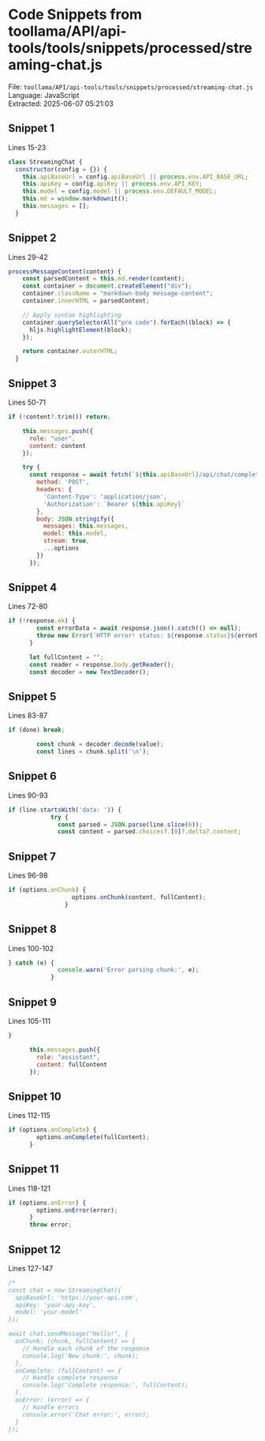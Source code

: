 # Code Snippets from toollama/API/api-tools/tools/snippets/processed/streaming-chat.js

File: `toollama/API/api-tools/tools/snippets/processed/streaming-chat.js`  
Language: JavaScript  
Extracted: 2025-06-07 05:21:03  

## Snippet 1
Lines 15-23

```JavaScript
class StreamingChat {
  constructor(config = {}) {
    this.apiBaseUrl = config.apiBaseUrl || process.env.API_BASE_URL;
    this.apiKey = config.apiKey || process.env.API_KEY;
    this.model = config.model || process.env.DEFAULT_MODEL;
    this.md = window.markdownit();
    this.messages = [];
  }
```

## Snippet 2
Lines 29-42

```JavaScript
processMessageContent(content) {
    const parsedContent = this.md.render(content);
    const container = document.createElement("div");
    container.className = "markdown-body message-content";
    container.innerHTML = parsedContent;

    // Apply syntax highlighting
    container.querySelectorAll("pre code").forEach((block) => {
      hljs.highlightElement(block);
    });

    return container.outerHTML;
  }
```

## Snippet 3
Lines 50-71

```JavaScript
if (!content?.trim()) return;

    this.messages.push({
      role: "user",
      content: content
    });

    try {
      const response = await fetch(`${this.apiBaseUrl}/api/chat/completions`, {
        method: 'POST',
        headers: {
          'Content-Type': 'application/json',
          'Authorization': `Bearer ${this.apiKey}`
        },
        body: JSON.stringify({
          messages: this.messages,
          model: this.model,
          stream: true,
          ...options
        })
      });
```

## Snippet 4
Lines 72-80

```JavaScript
if (!response.ok) {
        const errorData = await response.json().catch(() => null);
        throw new Error(`HTTP error! status: ${response.status}${errorData ? ' - ' + JSON.stringify(errorData) : ''}`);
      }

      let fullContent = "";
      const reader = response.body.getReader();
      const decoder = new TextDecoder();
```

## Snippet 5
Lines 83-87

```JavaScript
if (done) break;

        const chunk = decoder.decode(value);
        const lines = chunk.split('\n');
```

## Snippet 6
Lines 90-93

```JavaScript
if (line.startsWith('data: ')) {
            try {
              const parsed = JSON.parse(line.slice(6));
              const content = parsed.choices?.[0]?.delta?.content;
```

## Snippet 7
Lines 96-98

```JavaScript
if (options.onChunk) {
                  options.onChunk(content, fullContent);
                }
```

## Snippet 8
Lines 100-102

```JavaScript
} catch (e) {
              console.warn('Error parsing chunk:', e);
            }
```

## Snippet 9
Lines 105-111

```JavaScript
}

      this.messages.push({
        role: "assistant",
        content: fullContent
      });
```

## Snippet 10
Lines 112-115

```JavaScript
if (options.onComplete) {
        options.onComplete(fullContent);
      }
```

## Snippet 11
Lines 118-121

```JavaScript
if (options.onError) {
        options.onError(error);
      }
      throw error;
```

## Snippet 12
Lines 127-147

```JavaScript
/*
const chat = new StreamingChat({
  apiBaseUrl: 'https://your-api.com',
  apiKey: 'your-api-key',
  model: 'your-model'
});

await chat.sendMessage("Hello!", {
  onChunk: (chunk, fullContent) => {
    // Handle each chunk of the response
    console.log('New chunk:', chunk);
  },
  onComplete: (fullContent) => {
    // Handle complete response
    console.log('Complete response:', fullContent);
  },
  onError: (error) => {
    // Handle errors
    console.error('Chat error:', error);
  }
});
```

